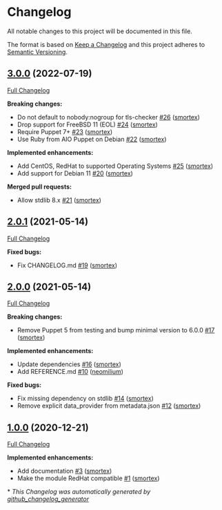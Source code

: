# Changelog

All notable changes to this project will be documented in this file.

The format is based on [Keep a Changelog](https://keepachangelog.com/en/1.0.0/)
and this project adheres to [Semantic Versioning](https://semver.org/spec/v2.0.0.html).

## [3.0.0](https://github.com/opus-codium/puppet-tls_checker/tree/3.0.0) (2022-07-19)

[Full Changelog](https://github.com/opus-codium/puppet-tls_checker/compare/2.0.1...3.0.0)

**Breaking changes:**

- Do not default to nobody:nogroup for tls-checker [\#26](https://github.com/opus-codium/puppet-tls_checker/pull/26) ([smortex](https://github.com/smortex))
- Drop support for FreeBSD 11 \(EOL\) [\#24](https://github.com/opus-codium/puppet-tls_checker/pull/24) ([smortex](https://github.com/smortex))
- Require Puppet 7+ [\#23](https://github.com/opus-codium/puppet-tls_checker/pull/23) ([smortex](https://github.com/smortex))
- Use Ruby from AIO Puppet on Debian [\#22](https://github.com/opus-codium/puppet-tls_checker/pull/22) ([smortex](https://github.com/smortex))

**Implemented enhancements:**

- Add CentOS, RedHat to supported Operating Systems [\#25](https://github.com/opus-codium/puppet-tls_checker/pull/25) ([smortex](https://github.com/smortex))
- Add support for Debian 11 [\#20](https://github.com/opus-codium/puppet-tls_checker/pull/20) ([smortex](https://github.com/smortex))

**Merged pull requests:**

- Allow stdlib 8.x [\#21](https://github.com/opus-codium/puppet-tls_checker/pull/21) ([smortex](https://github.com/smortex))

## [2.0.1](https://github.com/opus-codium/puppet-tls_checker/tree/2.0.1) (2021-05-14)

[Full Changelog](https://github.com/opus-codium/puppet-tls_checker/compare/2.0.0...2.0.1)

**Fixed bugs:**

- Fix CHANGELOG.md [\#19](https://github.com/opus-codium/puppet-tls_checker/pull/19) ([smortex](https://github.com/smortex))

## [2.0.0](https://github.com/opus-codium/puppet-tls_checker/tree/2.0.0) (2021-05-14)

[Full Changelog](https://github.com/opus-codium/puppet-tls_checker/compare/1.0.0...2.0.0)

**Breaking changes:**

- Remove Puppet 5 from testing and bump minimal version to 6.0.0 [\#17](https://github.com/opus-codium/puppet-tls_checker/pull/17) ([smortex](https://github.com/smortex))

**Implemented enhancements:**

- Update dependencies [\#16](https://github.com/opus-codium/puppet-tls_checker/pull/16) ([smortex](https://github.com/smortex))
- Add REFERENCE.md [\#10](https://github.com/opus-codium/puppet-tls_checker/pull/10) ([neomilium](https://github.com/neomilium))

**Fixed bugs:**

- Fix missing dependency on stdlib [\#14](https://github.com/opus-codium/puppet-tls_checker/pull/14) ([smortex](https://github.com/smortex))
- Remove explicit data\_provider from metadata.json [\#12](https://github.com/opus-codium/puppet-tls_checker/pull/12) ([smortex](https://github.com/smortex))

## [1.0.0](https://github.com/opus-codium/puppet-tls_checker/tree/1.0.0) (2020-12-21)

[Full Changelog](https://github.com/opus-codium/puppet-tls_checker/compare/5bec14fe51c6b886e998c5953a6bda633d63c1b7...1.0.0)

**Implemented enhancements:**

- Add documentation [\#3](https://github.com/opus-codium/puppet-tls_checker/pull/3) ([smortex](https://github.com/smortex))
- Make the module RedHat compatible [\#1](https://github.com/opus-codium/puppet-tls_checker/pull/1) ([smortex](https://github.com/smortex))



\* *This Changelog was automatically generated by [github_changelog_generator](https://github.com/github-changelog-generator/github-changelog-generator)*
